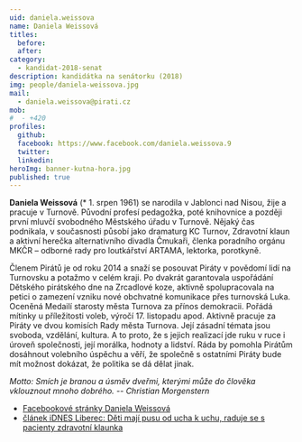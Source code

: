 ```yaml
---
uid: daniela.weissova
name: Daniela Weissová
titles:
  before: 
  after:
category:
  - kandidat-2018-senat
description: kandidátka na senátorku (2018)
img: people/daniela-weissova.jpg
mail:
  - daniela.weissova@pirati.cz
mob:
#  - +420 
profiles:
  github:
  facebook: https://www.facebook.com/daniela.weissova.9
  twitter:
  linkedin:
heroImg: banner-kutna-hora.jpg
published: true
---
```


**Daniela Weissová** (* 1. srpen 1961) se narodila v Jablonci nad Nisou, žije a pracuje v Turnově. Původní profesí pedagožka, poté knihovnice a později první mluvčí svobodného Městského úřadu v Turnově. Nějaký čas podnikala, v současnosti působí jako dramaturg KC Turnov, Zdravotní klaun a aktivní herečka alternativního divadla Čmukaři, členka poradního orgánu MKČR – odborné rady pro loutkářství ARTAMA, lektorka, porotkyně.

Členem Pirátů je od roku 2014 a snaží se posouvat Piráty v povědomí lidí na Turnovsku a potažmo v celém kraji. Po dvakrát garantovala uspořádání Dětského pirátského dne na Zrcadlové koze, aktivně spolupracovala na petici o zamezení vzniku nové obchvatné komunikace přes turnovská Luka. Oceněná Medailí starosty města Turnova za přínos demokracii. Pořádá mítinky u příležitosti voleb, výročí 17. listopadu apod. Aktivně pracuje za Piráty ve dvou komisích Rady města Turnova. Její zásadní témata jsou svoboda, vzdělání, kultura. A to proto, že s jejich realizací jde ruku v ruce i úroveň společnosti, její morálka, hodnoty a lidství. Ráda by pomohla Pirátům dosáhnout volebního úspěchu a věří, že společně s ostatními Piráty bude mít možnost dokázat, že politika se dá dělat jinak.

_Motto: Smích je branou a úsměv dveřmi, kterými může do člověka vklouznout mnoho dobrého. -- Christian Morgenstern_

* [Facebookové stránky Daniela Weissová](https://www.facebook.com/daniela.weissova.9)
* [článek iDNES Liberec: Děti mají pusu od ucha k uchu, raduje se s pacienty zdravotní klaunka](https://liberec.idnes.cz/zdravotni-klaunka-daniela-weissova-d6t-/liberec-zpravy.aspx?c=A151222_130327_liberec-zpravy_tm)

